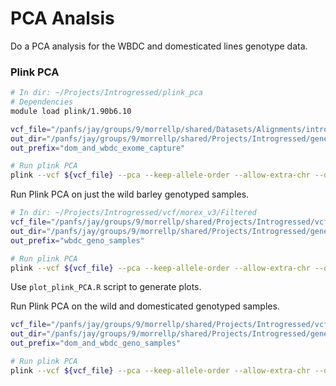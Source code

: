 # PCA Analsis

Do a PCA analysis for the WBDC and domesticated lines genotype data.

### Plink PCA

```bash
# In dir: ~/Projects/Introgressed/plink_pca
# Dependencies
module load plink/1.90b6.10

vcf_file="/panfs/jay/groups/9/morrellp/shared/Datasets/Alignments/introgression_project/all_dom_and_wild/Filtered/dom_and_wild_snps_biallelic.callable.cap50x.final.vcf.gz"
out_dir="/panfs/jay/groups/9/morrellp/shared/Projects/Introgressed/genetic_assignment/plink_pca"
out_prefix="dom_and_wbdc_exome_capture"

# Run plink PCA
plink --vcf ${vcf_file} --pca --keep-allele-order --allow-extra-chr --double-id --out ${out_dir}/${out_prefix}.pca
```

Run Plink PCA on just the wild barley genotyped samples.

```bash
# In dir: ~/Projects/Introgressed/vcf/morex_v3/Filtered
vcf_file="/panfs/jay/groups/9/morrellp/shared/Projects/Introgressed/vcf/morex_v3/Filtered/wbdc_bopa_snps.polymorphic.filt_miss_het.vcf.gz"
out_dir="/panfs/jay/groups/9/morrellp/shared/Projects/Introgressed/genetic_assignment/plink_pca"
out_prefix="wbdc_geno_samples"

# Run plink PCA
plink --vcf ${vcf_file} --pca --keep-allele-order --allow-extra-chr --out ${out_dir}/${out_prefix}.pca
```

Use `plot_plink_PCA.R` script to generate plots.


Run Plink PCA on the wild and domesticated genotyped samples.

```bash
vcf_file="/panfs/jay/groups/9/morrellp/shared/Projects/Introgressed/vcf/morex_v3/Filtered/nsgc_wbdc_bopa_9k_morex_v3.poly.filt_miss_het.vcf.gz"
out_dir="/panfs/jay/groups/9/morrellp/shared/Projects/Introgressed/genetic_assignment/plink_pca"
out_prefix="dom_and_wbdc_geno_samples"

# Run plink PCA
plink --vcf ${vcf_file} --pca --keep-allele-order --allow-extra-chr --out ${out_dir}/${out_prefix}.pca
```
